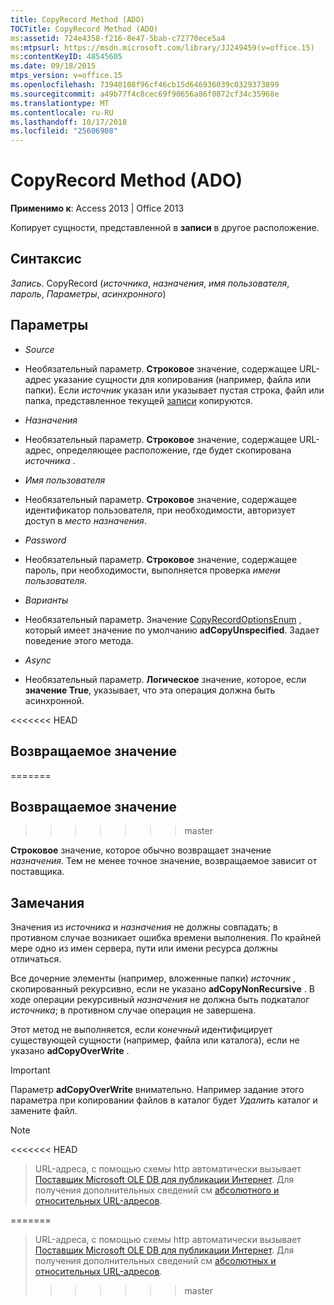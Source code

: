 ```yaml
---
title: CopyRecord Method (ADO)
TOCTitle: CopyRecord Method (ADO)
ms:assetid: 724e4358-f216-8e47-5bab-c72770ece5a4
ms:mtpsurl: https://msdn.microsoft.com/library/JJ249459(v=office.15)
ms:contentKeyID: 48545605
ms.date: 09/18/2015
mtps_version: v=office.15
ms.openlocfilehash: 73940108f96cf46cb15d646936039c0329373899
ms.sourcegitcommit: a49b77f4c8cec69f90656a86f0872cf34c35968e
ms.translationtype: MT
ms.contentlocale: ru-RU
ms.lasthandoff: 10/17/2018
ms.locfileid: "25606908"
---
```

# <a name="copyrecord-method-ado"></a>CopyRecord Method (ADO)


**Применимо к**: Access 2013 | Office 2013

Копирует сущности, представленной в **записи** в другое расположение.

## <a name="syntax"></a>Синтаксис

*Запись*. CopyRecord (*источника*, *назначения*, *имя пользователя*, *пароль*, *Параметры*, *асинхронного*)

## <a name="parameters"></a>Параметры

  - *Source*

  - Необязательный параметр. **Строковое** значение, содержащее URL-адрес указание сущности для копирования (например, файла или папки). Если *источник* указан или указывает пустая строка, файл или папка, представленное текущей [записи](record-object-ado.md) копируются.

  - *Назначения*

  - Необязательный параметр. **Строковое** значение, содержащее URL-адрес, определяющее расположение, где будет скопирована *источника* .

  - *Имя пользователя*

  - Необязательный параметр. **Строковое** значение, содержащее идентификатор пользователя, при необходимости, авторизует доступ в *место назначения*.

  - *Password*

  - Необязательный параметр. **Строковое** значение, содержащее пароль, при необходимости, выполняется проверка *имени пользователя*.

  - *Варианты*

  - Необязательный параметр. Значение [CopyRecordOptionsEnum](copyrecordoptionsenum.md) , который имеет значение по умолчанию **adCopyUnspecified**. Задает поведение этого метода.

  - *Async*

  - Необязательный параметр. **Логическое** значение, которое, если **значение True**, указывает, что эта операция должна быть асинхронной.

<<<<<<< HEAD
## <a name="return-value"></a>Возвращаемое значение
=======
## <a name="return-value"></a>Возвращаемое значение
>>>>>>> master

**Строковое** значение, которое обычно возвращает значение *назначения*. Тем не менее точное значение, возвращаемое зависит от поставщика.

## <a name="remarks"></a>Замечания

Значения из *источника* и *назначения* не должны совпадать; в противном случае возникает ошибка времени выполнения. По крайней мере одно из имен сервера, пути или имени ресурса должны отличаться.

Все дочерние элементы (например, вложенные папки) *источник* , скопированный рекурсивно, если не указано **adCopyNonRecursive** . В ходе операции рекурсивный *назначения* не должна быть подкаталог *источника*; в противном случае операция не завершена.

Этот метод не выполняется, если *конечный* идентифицирует существующей сущности (например, файла или каталога), если не указано **adCopyOverWrite** .


> [!IMPORTANT]
> <P>Параметр <STRONG>adCopyOverWrite</STRONG> внимательно. Например задание этого параметра при копировании файлов в каталог будет <EM>Удалить</EM> каталог и замените файл.</P>




> [!NOTE]
<<<<<<< HEAD
> <P>URL-адреса, с помощью схемы http автоматически вызывает <A href="microsoft-ole-db-provider-for-internet-publishing.md">Поставщик Microsoft OLE DB для публикации Интернет</A>. Для получения дополнительных сведений см <A href="absolute-and-relative-urls.md">абсолютного и относительных URL-адресов</A>.</P>
=======
> URL-адреса, с помощью схемы http автоматически вызывает [Поставщик Microsoft OLE DB для публикации Интернет](microsoft-ole-db-provider-for-internet-publishing.md). Для получения дополнительных сведений см [абсолютных и относительных URL-адресов](absolute-and-relative-urls.md).
>>>>>>> master


